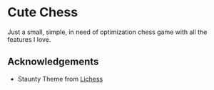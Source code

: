 
# Cute Chess

Just a small, simple, in need of optimization chess game with all the features I love.


## Acknowledgements

 - Staunty Theme from [Lichess](https://github.com/lichess-org)
